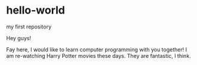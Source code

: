 # hello-world
my first repository

Hey guys!

Fay here, I would like to learn computer programming with you together!
I am re-watching Harry Potter movies these days. They are fantastic, I think.
